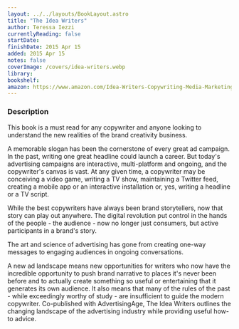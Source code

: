 ```yaml
---
layout: ../../layouts/BookLayout.astro
title: "The Idea Writers"
author: Teressa Iezzi
currentlyReading: false
startDate: 
finishDate: 2015 Apr 15
added: 2015 Apr 15
notes: false
coverImage: /covers/idea-writers.webp
library: 
bookshelf:
amazon: https://www.amazon.com/Idea-Writers-Copywriting-Media-Marketing/dp/0230613888
---
```


### Description
This book is a must read for any copywriter and anyone looking to understand the new realities of the brand creativity business.

A memorable slogan has been the cornerstone of every great ad campaign. In the past, writing one great headline could launch a career. But today's advertising campaigns are interactive, multi-platform and ongoing, and the copywriter's canvas is vast. At any given time, a copywriter may be conceiving a video game, writing a TV show, maintaining a Twitter feed, creating a mobile app or an interactive installation or, yes, writing a headline or a TV script.

While the best copywriters have always been brand storytellers, now that story can play out anywhere. The digital revolution put control in the hands of the people - the audience - now no longer just consumers, but active participants in a brand's story.

The art and science of advertising has gone from creating one-way messages to engaging audiences in ongoing conversations.

A new ad landscape means new opportunities for writers who now have the incredible opportunity to push brand narrative to places it's never been before and to actually create something so useful or entertaining that it generates its own audience. It also means that many of the rules of the past - while exceedingly worthy of study - are insufficient to guide the modern copywriter. Co-published with AdvertisingAge, The Idea Writers outlines the changing landscape of the advertising industry while providing useful how-to advice.

<!-- ### Notes & Highlights -->
